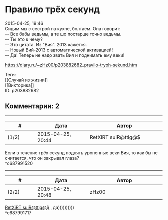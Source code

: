 Правило трёх секунд
===================

  
2015-04-25, 19:46  
 Сидим мы с сестрой на кухне, болтаем. Она говорит:   
 -- Все бабы ведьмы, а те шо постарше точно ведьмы.   
 -- Ты это к чему?   
 -- Это цитата. Из "Вия". 2013 кажется.   
 -- Новый Вий-2013 с автоматической активацией!   
 -- Да! Теперь не надо звать Вия и поднимать ему веки!   
  
<https://diary.ru/~zHz00/p203882682_pravilo-tryoh-sekund.htm>  
  
Теги:  
[[Случай из жизни]]  
[[Викторика]]  
ID: p203882682  


Комментарии: 2
--------------

  


---



|         #         |              Дата              |                     Автор                     |           ID           |
| --- | --- | --- | --- |
| (1/2) | 2015-04-25, 20:44 | RetXiRT suiR@ttig@$ | c687991520 |

  
  Если в течение трёх секунд поднять уроненные веки Вия, то как бы не считается, что он закрывал глаза?    
 ^c687991520

---



|         #         |              Дата              |                     Автор                     |           ID           |
| --- | --- | --- | --- |
| (2/2) | 2015-04-25, 20:48 | zHz00 | c687991717 |

  
  [RetXiRT suiR@ttig@$](http://Hellspawn.diary.ru "Koneko-chan shrine")  , да))))))))))   
 ^c687991717
